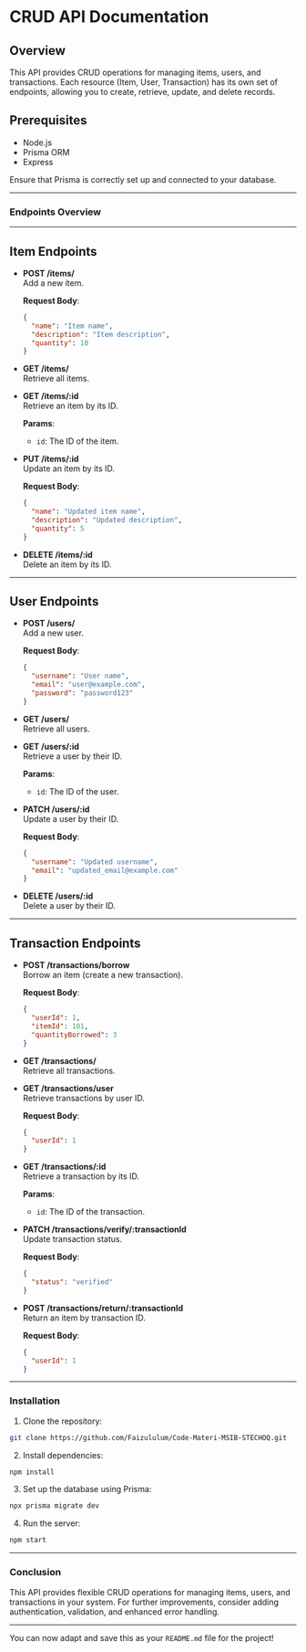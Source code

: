 # CRUD API Documentation

## Overview
This API provides CRUD operations for managing items, users, and transactions. Each resource (Item, User, Transaction) has its own set of endpoints, allowing you to create, retrieve, update, and delete records.

## Prerequisites
- Node.js
- Prisma ORM
- Express

Ensure that Prisma is correctly set up and connected to your database.

---

### Endpoints Overview

---

## Item Endpoints

- **POST /items/**  
  Add a new item.

  **Request Body**:  
  ```json
  {
    "name": "Item name",
    "description": "Item description",
    "quantity": 10
  }
  ```

- **GET /items/**  
  Retrieve all items.

- **GET /items/:id**  
  Retrieve an item by its ID.

  **Params**:  
  - `id`: The ID of the item.

- **PUT /items/:id**  
  Update an item by its ID.

  **Request Body**:  
  ```json
  {
    "name": "Updated item name",
    "description": "Updated description",
    "quantity": 5
  }
  ```

- **DELETE /items/:id**  
  Delete an item by its ID.

---

## User Endpoints

- **POST /users/**  
  Add a new user.

  **Request Body**:  
  ```json
  {
    "username": "User name",
    "email": "user@example.com",
    "password": "password123"
  }
  ```

- **GET /users/**  
  Retrieve all users.

- **GET /users/:id**  
  Retrieve a user by their ID.

  **Params**:  
  - `id`: The ID of the user.

- **PATCH /users/:id**  
  Update a user by their ID.

  **Request Body**:  
  ```json
  {
    "username": "Updated username",
    "email": "updated_email@example.com"
  }
  ```

- **DELETE /users/:id**  
  Delete a user by their ID.

---

## Transaction Endpoints

- **POST /transactions/borrow**  
  Borrow an item (create a new transaction).

  **Request Body**:  
  ```json
  {
    "userId": 1,
    "itemId": 101,
    "quantityBorrowed": 3
  }
  ```

- **GET /transactions/**  
  Retrieve all transactions.

- **GET /transactions/user**  
  Retrieve transactions by user ID.

  **Request Body**:  
  ```json
  {
    "userId": 1
  }
  ```

- **GET /transactions/:id**  
  Retrieve a transaction by its ID.

  **Params**:  
  - `id`: The ID of the transaction.

- **PATCH /transactions/verify/:transactionId**  
  Update transaction status.

  **Request Body**:  
  ```json
  {
    "status": "verified"
  }
  ```

- **POST /transactions/return/:transactionId**  
  Return an item by transaction ID.

  **Request Body**:  
  ```json
  {
    "userId": 1
  }
  ```

---

### Installation

1. Clone the repository:

```bash
git clone https://github.com/Faizululum/Code-Materi-MSIB-STECHOQ.git
```

2. Install dependencies:

```bash
npm install
```

3. Set up the database using Prisma:

```bash
npx prisma migrate dev
```

4. Run the server:

```bash
npm start
```

---

### Conclusion

This API provides flexible CRUD operations for managing items, users, and transactions in your system. For further improvements, consider adding authentication, validation, and enhanced error handling.

---

You can now adapt and save this as your `README.md` file for the project!
